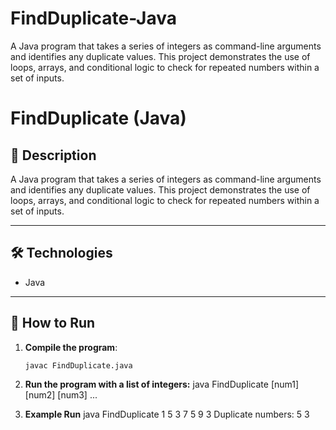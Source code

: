 # FindDuplicate-Java
A Java program that takes a series of integers as command-line arguments and identifies any duplicate values. This project demonstrates the use of loops, arrays, and conditional logic to check for repeated numbers within a set of inputs.

# FindDuplicate (Java)

## 📝 Description  
A Java program that takes a series of integers as command-line arguments and identifies any duplicate values. This project demonstrates the use of loops, arrays, and conditional logic to check for repeated numbers within a set of inputs.

---

## 🛠️ Technologies  
- Java  

---

## 🚀 How to Run  

1. **Compile the program**:  
   ```bash  
   javac FindDuplicate.java

2. **Run the program with a list of integers:**
java FindDuplicate [num1] [num2] [num3] ...

3. **Example Run**
java FindDuplicate 1 5 3 7 5 9 3
Duplicate numbers: 5 3
